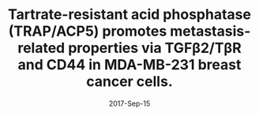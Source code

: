 ---
link: https://dx.doi.org/10.1186/s12885-017-3616-7
journal: BMC cancer
title: Tartrate-resistant acid phosphatase (TRAP/ACP5) promotes metastasis-related properties via TGFβ2/TβR and CD44 in MDA-MB-231 breast cancer cells.
date: 2017-Sep-15
authors: Reithmeier, A, Panizza, E, Krumpel, M, Orre, LM, Branca, RMM, Lehtiö, J, Ek-Rylander, B, Andersson, G
---